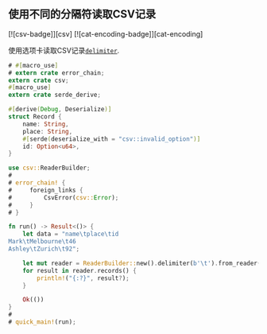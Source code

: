 
## 使用不同的分隔符读取CSV记录

[![csv-badge]][csv] [![cat-encoding-badge]][cat-encoding]

使用选项卡读取CSV记录[`delimiter`].

```rust
# #[macro_use]
# extern crate error_chain;
extern crate csv;
#[macro_use]
extern crate serde_derive;

#[derive(Debug, Deserialize)]
struct Record {
    name: String,
    place: String,
    #[serde(deserialize_with = "csv::invalid_option")]
    id: Option<u64>,
}

use csv::ReaderBuilder;
#
# error_chain! {
#     foreign_links {
#         CsvError(csv::Error);
#     }
# }

fn run() -> Result<()> {
    let data = "name\tplace\tid
Mark\tMelbourne\t46
Ashley\tZurich\t92";

    let mut reader = ReaderBuilder::new().delimiter(b'\t').from_reader(data.as_bytes());
    for result in reader.records() {
        println!("{:?}", result?);
    }

    Ok(())
}
#
# quick_main!(run);
```

[`delimiter`]: https://docs.rs/csv/1.0.0-beta.3/csv/struct.ReaderBuilder.html#method.delimiter
